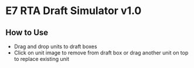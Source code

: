 # E7 RTA Draft Simulator v1.0


## How to Use

- Drag and drop units to draft boxes
- Click on unit image to remove from draft box or drag another unit on top to replace existing unit
